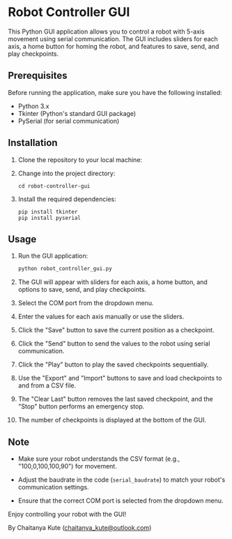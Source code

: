 # Robot Controller GUI

This Python GUI application allows you to control a robot with 5-axis movement using serial communication. The GUI includes sliders for each axis, a home button for homing the robot, and features to save, send, and play checkpoints.

## Prerequisites

Before running the application, make sure you have the following installed:

- Python 3.x
- Tkinter (Python's standard GUI package)
- PySerial (for serial communication)

## Installation

1. Clone the repository to your local machine:

2. Change into the project directory:

    ```
    cd robot-controller-gui
    ```

3. Install the required dependencies:

    ```
    pip install tkinter
    pip install pyserial

    ```

## Usage

1. Run the GUI application:

    ```bash
    python robot_controller_gui.py
    ```

2. The GUI will appear with sliders for each axis, a home button, and options to save, send, and play checkpoints.

3. Select the COM port from the dropdown menu.

4. Enter the values for each axis manually or use the sliders.

5. Click the "Save" button to save the current position as a checkpoint.

6. Click the "Send" button to send the values to the robot using serial communication.

7. Click the "Play" button to play the saved checkpoints sequentially.

8. Use the "Export" and "Import" buttons to save and load checkpoints to and from a CSV file.

9. The "Clear Last" button removes the last saved checkpoint, and the "Stop" button performs an emergency stop.

10. The number of checkpoints is displayed at the bottom of the GUI.

## Note

- Make sure your robot understands the CSV format (e.g., "100,0,100,100,90") for movement.

- Adjust the baudrate in the code (`serial_baudrate`) to match your robot's communication settings.

- Ensure that the correct COM port is selected from the dropdown menu.

Enjoy controlling your robot with the GUI!


By Chaitanya Kute (chaitanya_kute@outlook.com)

